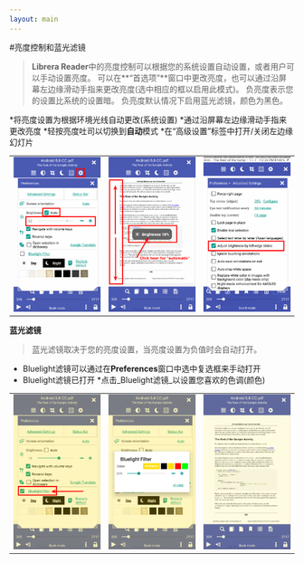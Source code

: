```yaml
---
layout: main
---
```


#亮度控制和蓝光滤镜

> **Librera Reader**中的亮度控制可以根据您的系统设置自动设置，或者用户可以手动设置亮度。
可以在**“首选项”**窗口中更改亮度，也可以通过沿屏幕左边缘滑动手指来更改亮度(选中相应的框以启用此模式)。
负亮度表示您的设置比系统的设置暗。
负亮度默认情况下启用蓝光滤镜，颜色为黑色。

*将亮度设置为根据环境光线自动更改(系统设置)
*通过沿屏幕左边缘滑动手指来更改亮度
*轻按亮度吐司以切换到**自动**模式
*在“高级设置”标签中打开/关闭左边缘幻灯片

||||
|-|-|-|
|![](1.png)|![](2.png)|![](3.png)|

**蓝光滤镜**
>蓝光滤镜取决于您的亮度设置，当亮度设置为负值时会自动打开。

* Bluelight滤镜可以通过在**Preferences**窗口中选中复选框来手动打开
* Bluelight滤镜已打开
*点击_Bluelight滤镜_以设置您喜欢的色调(颜色)

||||
|-|-|-|
|![](7.png)|![](6.png)|![](8.png)|

